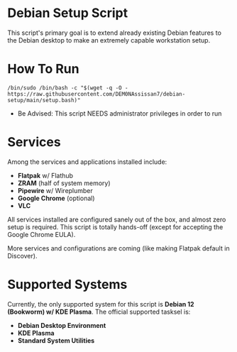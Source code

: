 # Debian Setup Script
This script's primary goal is to extend already existing Debian features to the Debian desktop to make an extremely capable workstation setup.

# How To Run
`/bin/sudo /bin/bash -c "$(wget -q -O - https://raw.githubusercontent.com/DEM0NAssissan7/debian-setup/main/setup.bash)"`
- Be Advised: This script NEEDS administrator privileges in order to run

# Services
Among the services and applications installed include:
- **Flatpak** w/ Flathub
- **ZRAM** (half of system memory)
- **Pipewire** w/ Wireplumber
- **Google Chrome** (optional)
- **VLC**

All services installed are configured sanely out of the box, and almost zero setup is required. This script is totally hands-off (except for accepting the Google Chrome EULA).

More services and configurations are coming (like making Flatpak default in Discover).

# Supported Systems
Currently, the only supported system for this script is **Debian 12 (Bookworm) w/ KDE Plasma**. The official supported tasksel is:


- **Debian Desktop Environment**
- **KDE Plasma**
- **Standard System Utilities**
